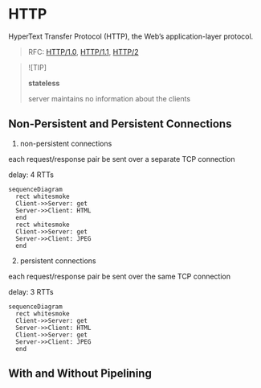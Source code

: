 # HTTP

HyperText Transfer Protocol (HTTP), the Web’s application-layer protocol.

> RFC: [HTTP/1.0](https://datatracker.ietf.org/doc/html/rfc1945), [HTTP/1.1](https://datatracker.ietf.org/doc/html/rfc7230), [HTTP/2](https://datatracker.ietf.org/doc/html/rfc7540)

> ![TIP]
>
> **stateless**
>
> server maintains no information about the clients

## Non-Persistent and Persistent Connections

1. non-persistent connections

each request/response pair be sent over a separate TCP connection

delay: 4 RTTs

```mermaid
sequenceDiagram
  rect whitesmoke
  Client->>Server: get
  Server->>Client: HTML
  end
  rect whitesmoke
  Client->>Server: get
  Server->>Client: JPEG
  end
```

2. persistent connections

each request/response pair be sent over the same TCP connection

delay: 3 RTTs

```mermaid
sequenceDiagram
  rect whitesmoke
  Client->>Server: get
  Server->>Client: HTML
  Client->>Server: get
  Server->>Client: JPEG
  end
```

## With and Without Pipelining
